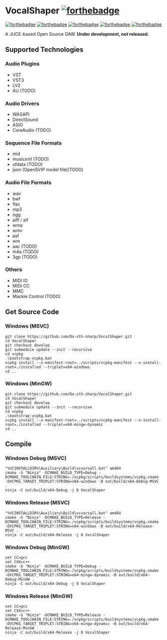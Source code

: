 ﻿# VocalShaper [![forthebadge](https://github.com/FangCunWuChang/for-the-badge/blob/master/src/images/badges/works-on-my-machine.svg)](https://github.com/FangCunWuChang/for-the-badge/)
[![forthebadge](https://github.com/FangCunWuChang/for-the-badge/blob/master/src/images/badges/built-with-love.svg)](https://github.com/FangCunWuChang/for-the-badge/)
[![forthebadge](https://github.com/FangCunWuChang/for-the-badge/blob/master/src/images/badges/made-with-c-plus-plus.svg)](https://github.com/FangCunWuChang/for-the-badge/)
[![forthebadge](https://github.com/FangCunWuChang/for-the-badge/blob/master/src/images/badges/fixed-bugs.svg)](https://github.com/FangCunWuChang/for-the-badge/)
[![forthebadge](https://github.com/FangCunWuChang/for-the-badge/blob/master/src/images/badges/open-source.svg)](https://github.com/FangCunWuChang/for-the-badge/)
[![forthebadge](https://github.com/FangCunWuChang/for-the-badge/blob/master/src/images/badges/powered-by-black-magic.svg)](https://github.com/FangCunWuChang/for-the-badge/)
  
A JUCE-based Open Source DAW. **Under development, not released.**  

## Supported Technologies
### Audio Plugins
- VST
- VST3
- LV2
- AU (TODO)

### Audio Drivers
- WASAPI
- DirectSound
- ASIO
- CoreAudio (TODO)

### Sequence File Formats
- mid
- musicxml (TODO)
- ufdata (TODO)
- json (OpenSVIP model file)(TODO)

### Audio File Formats
- wav
- bwf
- flac
- mp3
- ogg
- aiff / aif
- wma
- wmv
- asf
- wm
- aac (TODO)
- m4a (TODO)
- 3gp (TODO)

### Others
- MIDI IO
- MIDI CC
- MMC
- Mackie Control (TODO)

## Get Source Code
### Windows (MSVC)
```
git clone https://github.com/Do-sth-sharp/VocalShaper.git
cd VocalShaper
git checkout develop
git submodule update --init --recursive
cd vcpkg
.\bootstrap-vcpkg.bat
vcpkg install --x-manifest-root=../scripts/vcpkg-manifest --x-install-root=./installed --triplet=x64-windows
cd ..
```

### Windows (MinGW)
```
git clone https://github.com/Do-sth-sharp/VocalShaper.git
cd VocalShaper
git checkout develop
git submodule update --init --recursive
cd vcpkg
.\bootstrap-vcpkg.bat
vcpkg install --x-manifest-root=../scripts/vcpkg-manifest --x-install-root=./installed --triplet=x64-mingw-dynamic
cd ..
```

## Compile
### Windows Debug (MSVC)
```
"%VCINSTALLDIR%\Auxiliary\Build\vcvarsall.bat" amd64
cmake -G "Ninja" -DCMAKE_BUILD_TYPE=Debug -DCMAKE_TOOLCHAIN_FILE:STRING=./vcpkg/scripts/buildsystems/vcpkg.cmake -DVCPKG_TARGET_TRIPLET:STRING=x64-windows -B out/build/x64-Debug-MSVC .
ninja -C out/build/x64-Debug -j 8 VocalShaper
```

### Windows Release (MSVC)
```
"%VCINSTALLDIR%\Auxiliary\Build\vcvarsall.bat" amd64
cmake -G "Ninja" -DCMAKE_BUILD_TYPE=Release -DCMAKE_TOOLCHAIN_FILE:STRING=./vcpkg/scripts/buildsystems/vcpkg.cmake -DVCPKG_TARGET_TRIPLET:STRING=x64-windows -B out/build/x64-Release-MSVC .
ninja -C out/build/x64-Release -j 8 VocalShaper
```

### Windows Debug (MinGW)
```
set CC=gcc
set CXX=c++
cmake -G "Ninja" -DCMAKE_BUILD_TYPE=Debug -DCMAKE_TOOLCHAIN_FILE:STRING=./vcpkg/scripts/buildsystems/vcpkg.cmake -DVCPKG_TARGET_TRIPLET:STRING=x64-mingw-dynamic -B out/build/x64-Debug-MinGW .
ninja -C out/build/x64-Debug -j 8 VocalShaper
```

### Windows Release (MinGW)
```
set CC=gcc
set CXX=c++
cmake -G "Ninja" -DCMAKE_BUILD_TYPE=Release -DCMAKE_TOOLCHAIN_FILE:STRING=./vcpkg/scripts/buildsystems/vcpkg.cmake -DVCPKG_TARGET_TRIPLET:STRING=x64-mingw-dynamic -B out/build/x64-Release-MinGW .
ninja -C out/build/x64-Release -j 8 VocalShaper
